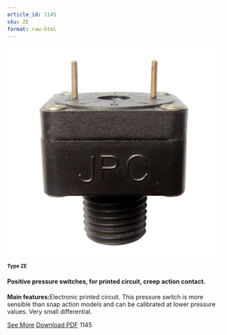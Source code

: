 ```yaml
---
article_id: 1145
sku: ZE
format: raw-html
---
```

 <img src="../new-images/ZE.jpg" class="card-imgs mb-2">
 <small class="text-grey mb-2"><b>Type ZE</b> </small>
 <h4>Positive pressure switches, for printed circuit, creep action contact.</h4>
 <p><b>Main features:</b>Electronic printed circuit. This pressure switch is more sensible than snap action models and can be calibrated at lower pressure values. Very small differential.</p>
 <div class="btns">
 <a href="../en/positive-pressure-switches-type-ze.html" class="btn-red">See More</a>
 <a href="../en/pdf/5-13Miniature pressure switches for printed circuit boards Slow action contact NO contacts 6.35 pitch plastic fittings20130704.pdf " target="_blank" class="btn-red">Download PDF</a>
 <!-- <a href="http://www.ultimheat.com/cat5.html" target="_blank" class="access-link"> Access full catalogue <i class="fa fa-external-link" aria-hidden="true"></i> </a> -->
 <span class="number-btn">1145</span>
 </div>
 